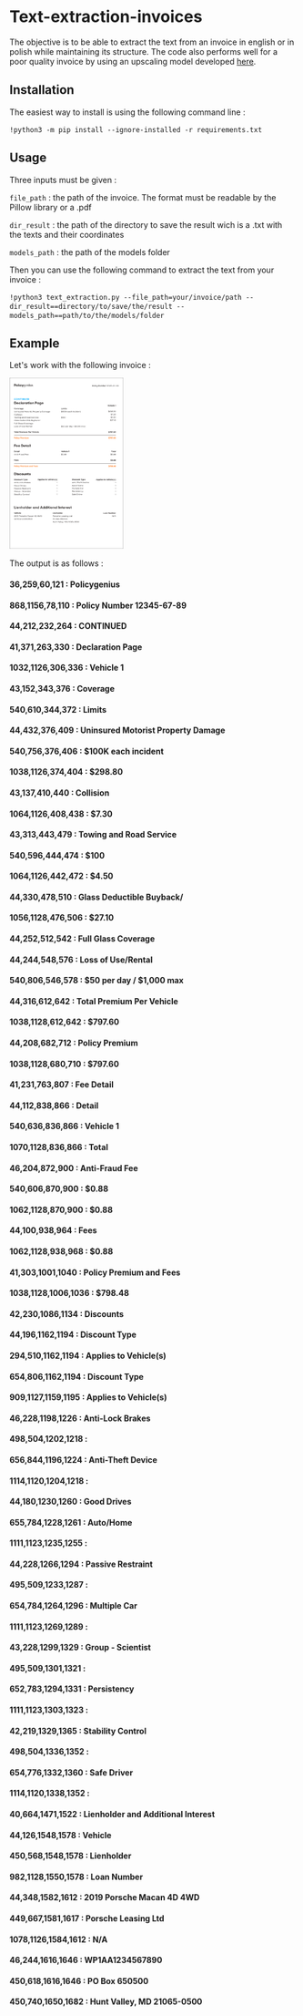 Text-extraction-invoices
=====================

The objective is to be able to extract the text from an invoice in english or in polish while maintaining its structure. 
The code also performs well for a poor quality invoice by using an upscaling model developed [here](https://github.com/openvinotoolkit/openvino_notebooks/tree/main/notebooks/202-vision-superresolution).

Installation
----

The easiest way to install is using the following command line : 
~~~ 
!python3 -m pip install --ignore-installed -r requirements.txt 
~~~

Usage
----

Three inputs must be given :

``file_path`` : the path of the invoice. The format must be readable by the Pillow library or a .pdf

``dir_result`` : the path of the directory to save the result wich is a .txt with the texts and their coordinates

``models_path`` : the path of the models folder

Then you can use the following command to extract the text from your invoice :

~~~ 
!python3 text_extraction.py --file_path=your/invoice/path --dir_result==directory/to/save/the/result --models_path==path/to/the/models/folder
~~~

Example
----

Let's work with the following invoice :

<img src="image/sample-auto-insurance-declarations-page_2_2x.jpg" width="200" height="300" />

The output is as follows :

#### 36,259,60,121 : Policygenius

#### 868,1156,78,110 : Policy Number 12345-67-89
#### 44,212,232,264 : CONTINUED
#### 41,371,263,330 : Declaration Page
#### 1032,1126,306,336 : Vehicle 1
#### 43,152,343,376 : Coverage
#### 540,610,344,372 : Limits
#### 44,432,376,409 : Uninsured Motorist Property Damage
#### 540,756,376,406 : $100K each incident
#### 1038,1126,374,404 : $298.80
#### 43,137,410,440 : Collision
#### 1064,1126,408,438 : $7.30
#### 43,313,443,479 : Towing and Road Service
#### 540,596,444,474 : $100
#### 1064,1126,442,472 : $4.50
#### 44,330,478,510 : Glass Deductible Buyback/
#### 1056,1128,476,506 : $27.10
#### 44,252,512,542 : Full Glass Coverage
#### 44,244,548,576 : Loss of Use/Rental
#### 540,806,546,578 : $50 per day / $1,000 max
#### 44,316,612,642 : Total Premium Per Vehicle
#### 1038,1128,612,642 : $797.60
#### 44,208,682,712 : Policy Premium
#### 1038,1128,680,710 : $797.60
#### 41,231,763,807 : Fee Detail
#### 44,112,838,866 : Detail
#### 540,636,836,866 : Vehicle 1
#### 1070,1128,836,866 : Total
#### 46,204,872,900 : Anti-Fraud Fee
#### 540,606,870,900 : $0.88
#### 1062,1128,870,900 : $0.88
#### 44,100,938,964 : Fees
#### 1062,1128,938,968 : $0.88
#### 41,303,1001,1040 : Policy Premium and Fees
#### 1038,1128,1006,1036 : $798.48
#### 42,230,1086,1134 : Discounts 
#### 44,196,1162,1194 : Discount Type
#### 294,510,1162,1194 : Applies to Vehicle(s)
#### 654,806,1162,1194 : Discount Type
#### 909,1127,1159,1195 : Applies to Vehicle(s)
#### 46,228,1198,1226 : Anti-Lock Brakes
#### 498,504,1202,1218 : 
#### 656,844,1196,1224 : Anti-Theft Device
#### 1114,1120,1204,1218 : 
#### 44,180,1230,1260 : Good Drives
#### 655,784,1228,1261 : Auto/Home
#### 1111,1123,1235,1255 : 
#### 44,228,1266,1294 : Passive Restraint
#### 495,509,1233,1287 : 
#### 654,784,1264,1296 : Multiple Car
#### 1111,1123,1269,1289 :
#### 43,228,1299,1329 : Group - Scientist
#### 495,509,1301,1321 : 
#### 652,783,1294,1331 : Persistency
#### 1111,1123,1303,1323 : 
#### 42,219,1329,1365 : Stability Control
#### 498,504,1336,1352 : 
#### 654,776,1332,1360 : Safe Driver
#### 1114,1120,1338,1352 : 
#### 40,664,1471,1522 : Lienholder and Additional Interest
#### 44,126,1548,1578 : Vehicle
#### 450,568,1548,1578 : Lienholder
#### 982,1128,1550,1578 : Loan Number
#### 44,348,1582,1612 : 2019 Porsche Macan 4D 4WD
#### 449,667,1581,1617 : Porsche Leasing Ltd
#### 1078,1126,1584,1612 : N/A
#### 46,244,1616,1646 : WP1AA1234567890
#### 450,618,1616,1646 : PO Box 650500
#### 450,740,1650,1682 : Hunt Valley, MD 21065-0500
